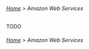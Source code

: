 ###### [Home](../../README.md) > Amazon Web Services

TODO

###### [Home](../../README.md) > Amazon Web Services
